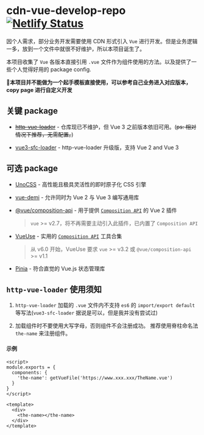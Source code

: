 # cdn-vue-develop-repo [![Netlify Status](https://api.netlify.com/api/v1/badges/ee9cb145-2b8c-4644-a36d-c33887c4922c/deploy-status)](https://app.netlify.com/sites/stalwart-mooncake-2040cd/deploys)

因个人需求，部分业务开发需要使用 CDN 形式引入 `Vue` 进行开发。但是业务逻辑一多，放到一个文件中就很不好维护，所以本项目诞生了。

本项目收集了 `Vue` 各版本直接引用 `.vue` 文件作为组件使用的方法。以及提供了一些个人觉得好用的 package config.

**🔴本项目并不能做为一个起手模板直接使用，可以参考自己业务进入对应版本，copy page 进行自定义开发**

## 关键 package

- [~~http-vue-loader~~](https://github.com/FranckFreiburger/http-vue-loader) - 仓库现已不维护，但 Vue 3 之前版本依旧可用。(~~ps: 相对情况下推荐，无需配置。~~)

- [vue3-sfc-loader](https://github.com/FranckFreiburger/vue3-sfc-loader) - http-vue-loader 升级版，支持 Vue 2 and Vue 3

## 可选 package

- [UnoCSS](https://github.com/unocss/unocss) - 高性能且极具灵活性的即时原子化 CSS 引擎

- [vue-demi](https://github.com/vueuse/vue-demi) - 允许同时为 Vue 2 与 Vue 3 编写通用库

- [@vue/composition-api](https://github.com/vuejs/composition-api) - 用于提供 [`Composition API`](https://cn.vuejs.org/guide/extras/composition-api-faq.html) 的 Vue 2 插件

  > `vue` >= v2.7，将不再需要主动引入此插件，已内置了 `Composition API`

- [VueUse](https://vueuse.org/) - 实用的 [`Composition API`](https://cn.vuejs.org/guide/extras/composition-api-faq.html) 工具合集

  > 从 v6.0 开始，VueUse 要求 `vue` >= v3.2 或 `@vue/composition-api` >= v1.1

- [Pinia](https://pinia.vuejs.org/zh/) - 符合直觉的 Vue.js 状态管理库

## `http-vue-loader` 使用须知

1. `http-vue-loader` 加载的 `.vue` 文件内不支持 `es6` 的 `import/export default` 等写法(`vue3-sfc-loader` 据说是可以，但是我并没有尝试过)

2. 加载组件时不要使用大写字母，否则组件不会注册成功。 推荐使用脊柱命名法 `the-name` 来注册组件。

#### 示例

```vue
<script>
module.exports = {
  components: {
    'the-name': getVueFile('https://www.xxx.xxx/TheName.vue')
  }
}
</script>

<template>
  <div>
    <the-name></the-name>
  </div>
</template>
```
